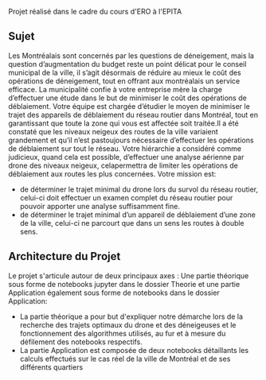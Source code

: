 Projet réalisé dans le cadre du cours d'ERO à l'EPITA


<h2> Sujet </h2>  
  <p>Les Montréalais sont concernés par les questions de déneigement, mais la question d’augmentation du budget reste un point délicat pour le conseil municipal de la ville, il s’agit désormais de réduire au mieux le coût des opérations de déneigement, tout en offrant aux montréalais un service efficace. La municipalité confie à votre entreprise mère la charge d’effectuer une étude dans le but de minimiser le coût des opérations de déblaiement. Votre équipe est chargée d’étudier le moyen de minimiser le trajet des appareils de déblaiement du réseau routier dans Montréal, tout en garantissant que toute la zone qui vous est affectée soit traitée.Il a été constaté que les niveaux neigeux des routes de la ville variaient grandement et qu’il n’est pastoujours nécessaire d’effectuer les opérations de déblaiement sur tout le réseau. Votre hiérarchie a considéré comme judicieux, quand cela est possible, d’effectuer une analyse aérienne par drone des niveaux neigeux, celapermettra de limiter les opérations de déblaiement aux routes les plus concernées. Votre mission est:<p>
  
  
  -  de déterminer le trajet minimal du drone lors du survol du réseau routier, celui-ci doit effectuer un examen complet du réseau routier pour pouvoir apporter une analyse suffisamment fine.
  -  de déterminer le trajet minimal d’un appareil de déblaiement d’une zone de la ville, celui-ci ne parcourt que dans un sens les routes à double sens.
  
<h2> Architecture du Projet </h2>
<p>Le projet s'articule autour de deux principaux axes : Une partie théorique sous forme de notebooks jupyter dans le dossier Theorie et une partie Application également sous forme de notebooks dans le dossier Application:<p>
  
  
  -  La partie théorique a pour but d'expliquer notre démarche lors de la recherche des trajets optimaux du drone et des déneigeuses et le fonctionnement des algorithmes utilisés, au fur et à mesure du défilement des notebooks respectifs.
  -  La partie Application est composée de deux notebooks détaillants les calculs effectués sur le cas réel de la ville de Montréal et de ses différents quartiers
